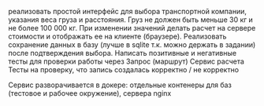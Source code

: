 реализовать простой интерфейс для выбора транспортной компании, указания веса груза и расстояния.
Груз не должен быть меньше 30 кг и не более 100 000 кг. 
При изменении значений делать расчет на сервере стоимости и отображать ее на клиенте (браузере).
Реализовать сохранение данных в базу (лучше в sqlite т.к. можно держать в задании) после подтверждения выбора.
Написать позитивные и негативные тесты для проверки работы через
Запрос (маршрут)
Сервис расчета
Тесты на проверку, что запись создалась корректно / не корректно

Сервис разворачивается в докере: отдельные контенеры для баз (тестовое и рабочее окружение), сервера nginx

